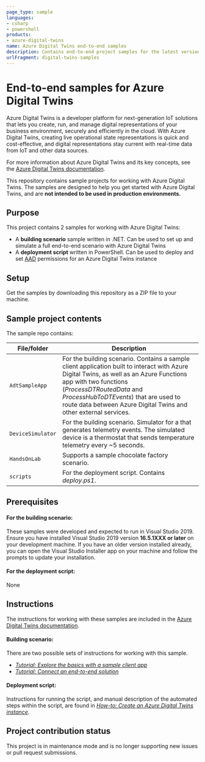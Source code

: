 ```yaml
---
page_type: sample
languages:
- csharp
- powershell
products:
- azure-digital-twins
name: Azure Digital Twins end-to-end samples
description: Contains end-to-end project samples for the latest version of Azure Digital Twins.
urlFragment: digital-twins-samples
---
```


# End-to-end samples for Azure Digital Twins
 
Azure Digital Twins is a developer platform for next-generation IoT solutions that lets you create, run, and manage digital representations of your business environment, securely and efficiently in the cloud. With Azure Digital Twins, creating live operational state representations is quick and cost-effective, and digital representations stay current with real-time data from IoT and other data sources.

For more information about Azure Digital Twins and its key concepts, see the [Azure Digital Twins documentation](https://docs.microsoft.com/azure/digital-twins/).

This repository contains sample projects for working with Azure Digital Twins. The samples are designed to help you get started with Azure Digital Twins, and are **not intended to be used in production environments.**

## Purpose

This project contains 2 samples for working with Azure Digital Twins:
* A **building scenario** sample written in .NET. Can be used to set up and simulate a full end-to-end scenario with Azure Digital Twins
* A **deployment script** written in PowerShell. Can be used to deploy and set [AAD](https://docs.microsoft.com/azure/active-directory/fundamentals/active-directory-whatis) permissions for an Azure Digital Twins instance

## Setup

Get the samples by downloading this repository as a ZIP file to your machine.

## Sample project contents

The sample repo contains:

| File/folder | Description |
| --- | --- |
| `AdtSampleApp` | For the building scenario. Contains a sample client application built to interact with Azure Digital Twins, as well as an Azure Functions app with two functions (*ProcessDTRoutedData* and *ProcessHubToDTEvents*) that are used to route data between Azure Digital Twins and other external services. |
| `DeviceSimulator` | For the building scenario. Simulator for a that generates telemetry events. The simulated device is a thermostat that sends temperature telemetry every ~5 seconds. |
| `HandsOnLab` | Supports a sample chocolate factory scenario. |
| `scripts` | For the deployment script. Contains *deploy.ps1*.

## Prerequisites

#### For the building scenario:

These samples were developed and expected to run in Visual Studio 2019. Ensure you have installed Visual Studio 2019 version **16.5.1XXX or later** on your development machine. If you have an older version installed already, you can open the Visual Studio Installer app on your machine and follow the prompts to update your installation.

#### For the deployment script:

None

## Instructions

The instructions for working with these samples are included in the [Azure Digital Twins documentation](https://docs.microsoft.com/azure/digital-twins/).

#### Building scenario:

There are two possible sets of instructions for working with this sample.
* [*Tutorial: Explore the basics with a sample client app*](https://docs.microsoft.com/azure/digital-twins/tutorial-command-line-app)
* [*Tutorial: Connect an end-to-end solution*](https://docs.microsoft.com/azure/digital-twins/tutorial-end-to-end)

#### Deployment script:

Instructions for running the script, and manual description of the automated steps within the script, are found in [*How-to: Create an Azure Digital Twins instance*](https://docs.microsoft.com/azure/digital-twins/how-to-set-up-instance).

## Project contribution status

This project is in maintenance mode and is no longer supporting new issues or pull request submissions.